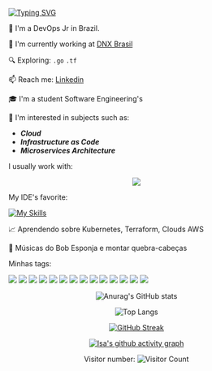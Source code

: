 [![Typing SVG](https://readme-typing-svg.demolab.com/?lines=👋+HI+THERE;&height=100&width=800&size=70&font=Abel&color=FFFFFF&center=true)](https://git.io/typing-svg)

🌱 I'm a DevOps Jr in Brazil.

🏢 I'm currently working at [DNX Brasil](https://www.linkedin.com/company/dnxbrasil/)

🔍 Exploring: `.go` `.tf`

📫 Reach me: [Linkedin](https://www.linkedin.com/in/isabellecoimbra/)   

🎓 I'm a student Software Engineering's

:pencil: I'm interested in subjects such as:
- ***Cloud***
- ***Infrastructure as Code***
- ***Microservices Architecture***


I usually work with:
<p align="center">
  <a href="https://skillicons.dev">
    <img src="https://skillicons.dev/icons?i=git,aws,docker,bash,gitlab,go,grafana,mysql,terraform " />
  </a>
</p>

My IDE's favorite:

[![My Skills](https://skillicons.dev/icons?i=vscode)](https://skillicons.dev)

:chart_with_upwards_trend: Aprendendo sobre Kubernetes, Terraform, Clouds AWS

:musical_note: Músicas do Bob Esponja e montar quebra-cabeças 




Minhas tags:

<img src="https://img.shields.io/badge/Amazon_AWS-FF9900?style=for-the-badge&logo=amazonaws&logoColor=white" /> <img src="https://img.shields.io/badge/Azure_DevOps-0078D7?style=for-the-badge&logo=azure-devops&logoColor=white" /> <img src="https://img.shields.io/badge/Shell_Script-121011?style=for-the-badge&logo=gnu-bash&logoColor=white" /> <img src="https://img.shields.io/badge/json-5E5C5C?style=for-the-badge&logo=json&logoColor=white" /> <img src="https://img.shields.io/badge/Terraform-7B42BC?style=for-the-badge&logo=terraform&logoColor=white" /> <img src="https://img.shields.io/badge/Python-FFD43B?style=for-the-badge&logo=python&logoColor=blue" /> <img src="https://img.shields.io/badge/Ansible-000000?style=for-the-badge&logo=ansible&logoColor=white" /> <img src="https://img.shields.io/badge/Nginx-009639?style=for-the-badge&logo=nginx&logoColor=white" /> <img src="https://img.shields.io/badge/MySQL-005C84?style=for-the-badge&logo=mysql&logoColor=white" /> <img src="https://img.shields.io/badge/Linux-FCC624?style=for-the-badge&logo=linux&logoColor=black" /> <img src="https://img.shields.io/badge/Kali_Linux-557C94?style=for-the-badge&logo=kali-linux&logoColor=white" /> <img src="https://img.shields.io/badge/Ubuntu-E95420?style=for-the-badge&logo=ubuntu&logoColor=white" /> <img src="https://img.shields.io/badge/GitHub-100000?style=for-the-badge&logo=github&logoColor=white" /> <img src="https://img.shields.io/badge/Discord-5865F2?style=for-the-badge&logo=discord&logoColor=white" />



<div align="center">

![Anurag's GitHub stats](https://github-readme-stats.vercel.app/api?username=isa02dotexe&show_icons=true&theme=buefy)

![Top Langs](https://github-readme-stats.vercel.app/api/top-langs/?username=isa02dotexe&layout=compact&theme=buefy)

[![GitHub Streak](https://streak-stats.demolab.com/?user=isa02dotexe&theme=buefy)](https://git.io/streak-stats)

[![Isa's github activity graph](https://github-readme-activity-graph.vercel.app/graph?username=isa02dotexe&theme=rogue)](https://github.com/ashutosh00710/github-readme-activity-graph)

Visitor number: 
![Visitor Count](https://profile-counter.glitch.me/{isa02dotexe}/count.svg)




